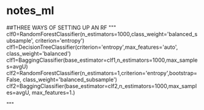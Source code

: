 # notes_ml
##THREE WAYS OF SETTING UP AN RF
"""
clf0=RandomForestClassifier(n_estimators=1000,class_weight='balanced_subsample', criterion='entropy')
clf1=DecisionTreeClassifier(criterion='entropy',max_features='auto', class_weight='balanced')
clf1=BaggingClassifier(base_estimator=clf1,n_estimators=1000,max_samples=avgU) clf2=RandomForestClassifier(n_estimators=1,criterion='entropy',bootstrap=False,
class_weight='balanced_subsample') clf2=BaggingClassifier(base_estimator=clf2,n_estimators=1000,max_samples=avgU,
max_features=1.)

"""
